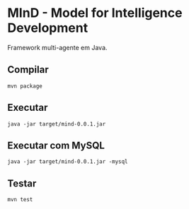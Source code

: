 # MInD - Model for Intelligence Development

Framework multi-agente em Java.

## Compilar

```
mvn package
```

## Executar

```
java -jar target/mind-0.0.1.jar
```

## Executar com MySQL

```
java -jar target/mind-0.0.1.jar -mysql
```

## Testar

```
mvn test
```
